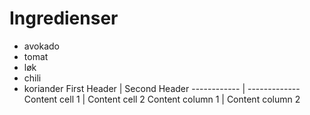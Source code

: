 # Ingredienser

* avokado
* tomat
* løk
* chili
* koriander
First Header | Second Header
------------ | -------------
Content cell 1 | Content cell 2
Content column 1 | Content column 2
